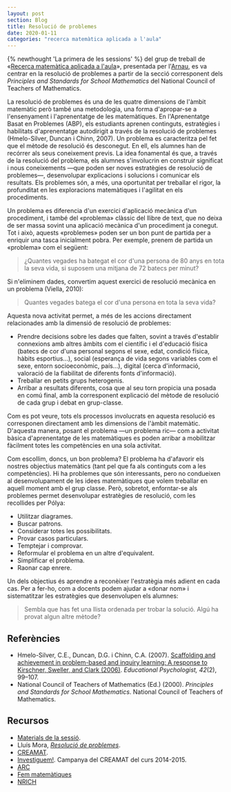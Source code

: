 ```yaml
---
layout: post
section: Blog
title: Resolució de problemes
date: 2020-01-11
categories: "recerca matemàtica aplicada a l'aula"
---
```


{% newthought 'La primera de les sessions' %} del grup de treball de
«[Recerca matemàtica aplicada a l'aula](/Blog/2019/12/07/Recerca-matemàtica-aplicada-a-l'aula)»,
presentada per l'[Arnau](https://twitter.com/arnauriera), es va centrar en la
resolució de problemes a partir de la secció corresponent dels _Principles and
Standards for School Mathematics_ del National Council of Teachers of
Mathematics.

La resolució de problemes és una de les quatre dimensions de l'àmbit matemàtic
però també una metodologia, una forma d'apropar-se a l'ensenyament i
l'aprenentatge de les matemàtiques. En l'Aprenentatge Basat en Problemes (ABP),
els estudiants aprenen continguts, estratègies i habilitats d'aprenentatge
autodirigit a través de la resolució de problemes (Hmelo-Silver, Duncan i
Chinn, 2007). Un problema es caracteritza pel fet que el mètode de resolució
és desconegut. En ell, els alumnes han de recórrer als seus coneixement previs.
La idea fonamental és que, a través de la resolució del problema, els alumnes
s'involucrin en construir significat i nous coneixements —que poden ser noves
estratègies de resolució de problemes—, desenvolupar explicacions i solucions
i comunicar els resultats. Els problemes són, a més, una oportunitat per
treballar el rigor, la profunditat en les exploracions matemàtiques i
l'agilitat en els procediments.

Un problema es diferencia d'un exercici d'aplicació mecànica d'un procediment,
i també del «problema» clàssic del llibre de text, que no deixa de ser massa
sovint una aplicació mecànica d'un procediment ja conegut. Tot i això, aquests
«problemes» poden ser un bon punt de partida per a enriquir una tasca
inicialment pobra. Per exemple, prenem de partida un «problema» com el
següent:

> ¿Quantes vegades ha bategat el cor d'una persona de 80 anys en tota la seva
> vida, si suposem una mitjana de 72 batecs per minut?

Si n'eliminem dades, convertim aquest exercici de resolució mecànica en un
problema (Viella, 2010):

> Quantes vegades batega el cor d'una persona en tota la seva vida?

Aquesta nova activitat permet, a més de les accions directament relacionades
amb la dimensió de resolució de problemes:

- Prendre decisions sobre les dades que falten, sovint a través d'establir
  connexions amb altres àmbits com el científic i el d'educació física (batecs
  de cor d'una personal segons el sexe, edat, condició física, hàbits
  esportius...), social (esperança de vida segons variables com el sexe,
  entorn socioeconòmic, país...), digital (cerca d'informació, valoració de la
  fiabilitat de diferents fonts d'informació).
- Treballar en petits grups heterogenis.
-	Arribar a resultats diferents, cosa que al seu torn propicia una posada en
  comú final, amb la corresponent explicació del mètode de resolució de cada
  grup i debat en grup-classe.

Com es pot veure, tots els processos involucrats en aquesta resolució es
corresponen directament amb les dimensions de l'àmbit matemàtic. D'aquesta
manera, posant el problema —un problema ric— com a activitat bàsica
d'aprenentatge de les matemàtiques es poden arribar a mobilitzar fàcilment
totes les competències en una sola activitat.

Com escollim, doncs, un bon problema? El problema ha d'afavorir els nostres
objectius matemàtics (tant pel que fa als continguts com a les competències).
Hi ha problemes que són interessants, pero no condueixen al desenvolupament de
les idees matemàtiques que volem treballar en aquell moment amb el grup classe.
Però, sobretot, enforntar-se als problemes permet desenvolupar estratègies de
resolució, com les recollides per Pólya:

- Utilitzar diagrames.
- Buscar patrons.
- Considerar totes les possibilitats.
- Provar casos particulars.
- Temptejar i comprovar.
- Reformular el problema en un altre d'equivalent.
- Simplificar el problema.
- Raonar cap enrere.

Un dels objectius és aprendre a reconèixer l'estratègia més adient en cada
cas. Per a fer-ho, com a docents podem ajudar a «donar nom» i sistematitzar
les estratègies que desenvolupen els alumnes:

> Sembla que has fet una llista ordenada per trobar la solució. Algú ha provat
> algun altre mètode?


## Referències

- Hmelo-Silver, C.E., Duncan, D.G. i Chinn, C.A. (2007). [Scaffolding and
achievement in problem-based and inquiry learning: A response to Kirschner,
Sweller, and Clark (2006)](https://doi.org/10.1080/00461520701263368).
_Educational Psychologist, 42_(2), 99–107.
- National Council of Teachers of Mathematics (Ed.) (2000). _Principles and Standards for School Mathematics_. National Council of Teachers of Mathematics.

## Recursos

- [Materials de la sessió](https://drive.google.com/open?id=1CmJAQRii5OLxHvxe0r5ZS9j0ifylMHXaKjqtF2SsU8E).
- Lluís Mora, _[Resolució de problemes](https://docs.google.com/presentation/d/1ezhMAVR7hfVQDe4OkM6iJV0Vt7C2PgE7RuAAbiW7iXo/edit#slide=id.p)_.
- [CREAMAT](https://agora.xtec.cat/cesire/categoria/ambits/matematic/).
- [Investiguem!](https://sites.google.com/xtec.cat/cesire-matematiques-campanyes/inici/investiguem?authuser=0).
  Campanya del CREAMAT del curs 2014-2015.
- [ARC](http://apliense.xtec.cat/arc/)
- [Fem matemàtiques](http://fm.feemcat.org/)
- [NRICH](https://nrich.maths.org/)
